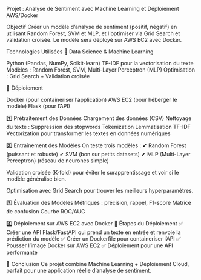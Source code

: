 Projet : Analyse de Sentiment avec Machine Learning et Déploiement AWS/Docker

Objectif
Créer un modèle d’analyse de sentiment (positif, négatif) en utilisant Random Forest, SVM et MLP, et l'optimiser via Grid Search et validation croisée. Le modèle sera déployé sur AWS EC2 avec Docker.

Technologies Utilisées
📌 Data Science & Machine Learning

Python (Pandas, NumPy, Scikit-learn)
TF-IDF pour la vectorisation du texte
Modèles : Random Forest, SVM, Multi-Layer Perceptron (MLP)
Optimisation : Grid Search + Validation croisée

📌 Déploiement

Docker (pour containeriser l’application)
AWS EC2 (pour héberger le modèle)
Flask (pour l’API)

1️⃣ Prétraitement des Données
Chargement des données (CSV)
Nettoyage du texte :
Suppression des stopwords
Tokenization
Lemmatisation
TF-IDF Vectorization pour transformer les textes en données numériques

2️⃣ Entraînement des Modèles
On teste trois modèles :
✔ Random Forest (puissant et robuste)
✔ SVM (bon sur petits datasets)
✔ MLP (Multi-Layer Perceptron) (réseau de neurones simple)

Validation croisée (K-fold) pour éviter le surapprentissage et voir si le modèle généralise bien.

Optimisation avec Grid Search pour trouver les meilleurs hyperparamètres.

3️⃣ Évaluation des Modèles
Métriques : précision, rappel, F1-score
Matrice de confusion
Courbe ROC/AUC

4️⃣ Déploiement sur AWS EC2 avec Docker
🔹 Étapes du Déploiement
✅ Créer une API Flask/FastAPI qui prend un texte en entrée et renvoie la prédiction du modèle
✅ Créer un Dockerfile pour containeriser l’API
✅ Pousser l’image Docker sur AWS EC2
✅ Déploiement  pour une API performante

🚀 Conclusion
Ce projet combine Machine Learning + Déploiement Cloud, parfait pour une application réelle d’analyse de sentiment.
